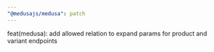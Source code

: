 ```yaml
---
"@medusajs/medusa": patch
---
```


feat(medusa): add allowed relation to expand params for product and variant endpoints
